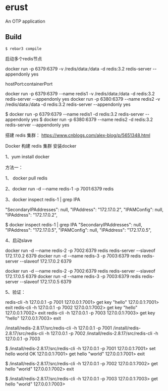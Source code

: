 erust
=====

An OTP application

Build
-----

    $ rebar3 compile



启动多个redis节点 



 docker run -p 6379:6379 -v /redis/data:/data -d redis:3.2 redis-server --appendonly yes

hostPort:containerPort

 docker run -p 6379:6379 --name redis1 -v /redis/data:/data -d redis:3.2 redis-server --appendonly yes
 docker run -p 6380:6379 --name redis2 -v /redis/data:/data -d redis:3.2 redis-server --appendonly yes



$ docker run -p 6379:6379 --name redis1  -d redis:3.2 redis-server --appendonly yes
$ docker run -p 6380:6379 --name redis2  -d redis:3.2 redis-server --appendonly yes


搭建 redis 集群：
https://www.cnblogs.com/alex-blog/p/5651348.html


Docker 构建 redis 集群
安装docker

1、yum install docker

 

方法一：

1、 docker pull redis

2、docker run -d --name redis-1 -p 7001:6379 redis

3、docker inspect redis-1 | grep IPA

"SecondaryIPAddresses": null,
            "IPAddress": "172.17.0.2",
                    "IPAMConfig": null,
                    "IPAddress": "172.17.0.2",

$ docker inspect redis-1 | grep IPA
            "SecondaryIPAddresses": null,
            "IPAddress": "172.17.0.5",
                    "IPAMConfig": null,
                    "IPAddress": "172.17.0.5",


4、启动slave

docker run -d --name redis-2 -p 7002:6379 redis redis-server --slaveof 172.17.0.2 6379
docker run -d --name redis-3 -p 7003:6379 redis redis-server --slaveof 172.17.0.2 6379

docker run -d --name redis-2 -p 7002:6379 redis redis-server --slaveof 172.17.0.5 6379
docker run -d --name redis-3 -p 7003:6379 redis redis-server --slaveof 172.17.0.5 6379


5、验证：

redis-cli -h 127.0.0.1 -p 7001
127.0.0.1:7001> get key
"hello"
127.0.0.1:7001> exit
redis-cli -h 127.0.0.1 -p 7002
127.0.0.1:7002> get key
"hello"
127.0.0.1:7002> exit
redis-cli -h 127.0.0.1 -p 7003
127.0.0.1:7003> get key
"hello"
127.0.0.1:7003> exit


/install/redis-2.8.17/src/redis-cli -h 127.0.0.1 -p 7001
/install/redis-2.8.17/src/redis-cli -h 127.0.0.1 -p 7002
/install/redis-2.8.17/src/redis-cli -h 127.0.0.1 -p 7003

$ /install/redis-2.8.17/src/redis-cli -h 127.0.0.1 -p 7001
127.0.0.1:7001> set hello world
OK
127.0.0.1:7001> get hello
"world"
127.0.0.1:7001> exit

$ /install/redis-2.8.17/src/redis-cli -h 127.0.0.1 -p 7002
127.0.0.1:7002> get hello
"world"
127.0.0.1:7002> exit

$ /install/redis-2.8.17/src/redis-cli -h 127.0.0.1 -p 7003
127.0.0.1:7003> get hello
"world"
127.0.0.1:7003> 

